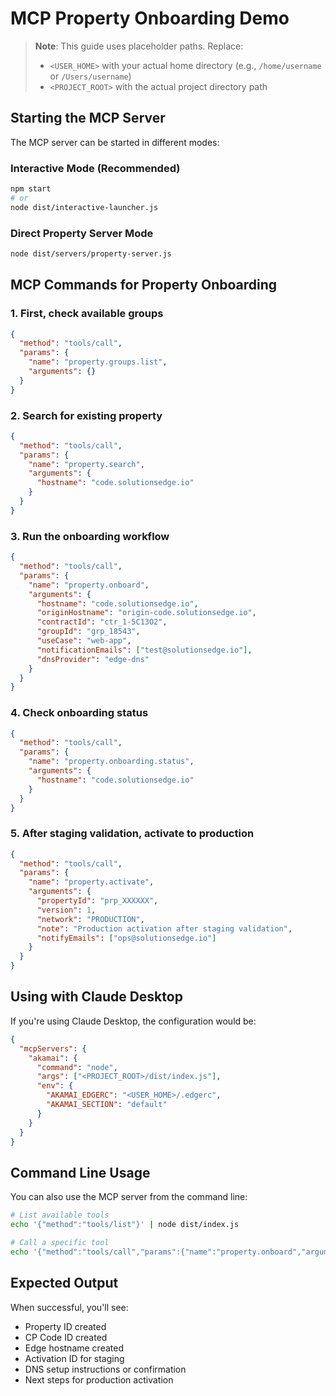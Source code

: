 # MCP Property Onboarding Demo

> **Note**: This guide uses placeholder paths. Replace:
> - `<USER_HOME>` with your actual home directory (e.g., `/home/username` or `/Users/username`)
> - `<PROJECT_ROOT>` with the actual project directory path

## Starting the MCP Server

The MCP server can be started in different modes:

### Interactive Mode (Recommended)
```bash
npm start
# or
node dist/interactive-launcher.js
```

### Direct Property Server Mode
```bash
node dist/servers/property-server.js
```

## MCP Commands for Property Onboarding

### 1. First, check available groups
```json
{
  "method": "tools/call",
  "params": {
    "name": "property.groups.list",
    "arguments": {}
  }
}
```

### 2. Search for existing property
```json
{
  "method": "tools/call",
  "params": {
    "name": "property.search",
    "arguments": {
      "hostname": "code.solutionsedge.io"
    }
  }
}
```

### 3. Run the onboarding workflow
```json
{
  "method": "tools/call",
  "params": {
    "name": "property.onboard",
    "arguments": {
      "hostname": "code.solutionsedge.io",
      "originHostname": "origin-code.solutionsedge.io",
      "contractId": "ctr_1-5C13O2",
      "groupId": "grp_18543",
      "useCase": "web-app",
      "notificationEmails": ["test@solutionsedge.io"],
      "dnsProvider": "edge-dns"
    }
  }
}
```

### 4. Check onboarding status
```json
{
  "method": "tools/call",
  "params": {
    "name": "property.onboarding.status",
    "arguments": {
      "hostname": "code.solutionsedge.io"
    }
  }
}
```

### 5. After staging validation, activate to production
```json
{
  "method": "tools/call",
  "params": {
    "name": "property.activate",
    "arguments": {
      "propertyId": "prp_XXXXXX",
      "version": 1,
      "network": "PRODUCTION",
      "note": "Production activation after staging validation",
      "notifyEmails": ["ops@solutionsedge.io"]
    }
  }
}
```

## Using with Claude Desktop

If you're using Claude Desktop, the configuration would be:

```json
{
  "mcpServers": {
    "akamai": {
      "command": "node",
      "args": ["<PROJECT_ROOT>/dist/index.js"],
      "env": {
        "AKAMAI_EDGERC": "<USER_HOME>/.edgerc",
        "AKAMAI_SECTION": "default"
      }
    }
  }
}
```

## Command Line Usage

You can also use the MCP server from the command line:

```bash
# List available tools
echo '{"method":"tools/list"}' | node dist/index.js

# Call a specific tool
echo '{"method":"tools/call","params":{"name":"property.onboard","arguments":{"hostname":"code.solutionsedge.io","originHostname":"origin-code.solutionsedge.io","contractId":"ctr_1-5C13O2","groupId":"grp_18543"}}}' | node dist/index.js
```

## Expected Output

When successful, you'll see:
- Property ID created
- CP Code ID created
- Edge hostname created
- Activation ID for staging
- DNS setup instructions or confirmation
- Next steps for production activation